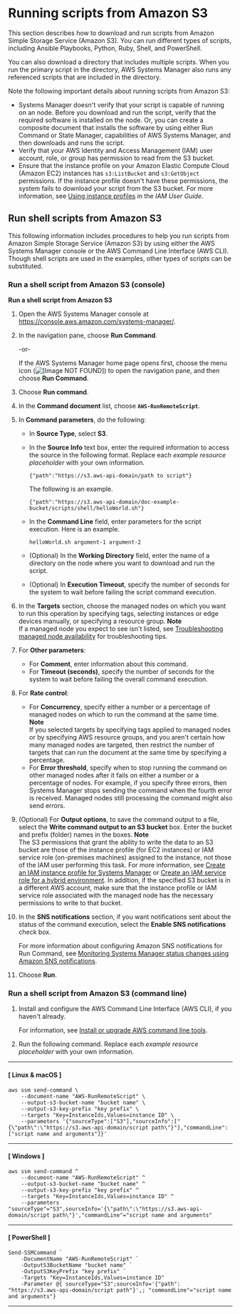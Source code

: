 # Running scripts from Amazon S3<a name="integration-s3"></a>

This section describes how to download and run scripts from Amazon Simple Storage Service \(Amazon S3\)\. You can run different types of scripts, including Ansible Playbooks, Python, Ruby, Shell, and PowerShell\. 

You can also download a directory that includes multiple scripts\. When you run the primary script in the directory, AWS Systems Manager also runs any referenced scripts that are included in the directory\. 

Note the following important details about running scripts from Amazon S3:
+ Systems Manager doesn't verify that your script is capable of running on an node\. Before you download and run the script, verify that the required software is installed on the node\. Or, you can create a composite document that installs the software by using either Run Command or State Manager, capabilities of AWS Systems Manager, and then downloads and runs the script\.
+ Verify that your AWS Identity and Access Management \(IAM\) user account, role, or group has permission to read from the S3 bucket\.
+ Ensure that the instance profile on your Amazon Elastic Compute Cloud \(Amazon EC2\) instances has `s3:ListBucket` and `s3:GetObject` permissions\. If the instance profile doesn't have these permissions, the system fails to download your script from the S3 bucket\. For more information, see [Using instance profiles](https://docs.aws.amazon.com/IAM/latest/UserGuide/id_roles_use_switch-role-ec2_instance-profiles.html) in the *IAM User Guide*\. 

## Run shell scripts from Amazon S3<a name="integration-s3-shell"></a>

This following information includes procedures to help you run scripts from Amazon Simple Storage Service \(Amazon S3\) by using either the AWS Systems Manager console or the AWS Command Line Interface \(AWS CLI\)\. Though shell scripts are used in the examples, other types of scripts can be substituted\.

### Run a shell script from Amazon S3 \(console\)<a name="integration-s3-ruby-console"></a>

**Run a shell script from Amazon S3**

1. Open the AWS Systems Manager console at [https://console\.aws\.amazon\.com/systems\-manager/](https://console.aws.amazon.com/systems-manager/)\.

1. In the navigation pane, choose **Run Command**\.

   \-or\-

   If the AWS Systems Manager home page opens first, choose the menu icon \(![\[Image NOT FOUND\]](http://docs.aws.amazon.com/systems-manager/latest/userguide/images/menu-icon-small.png)\) to open the navigation pane, and then choose **Run Command**\.

1. Choose **Run command**\.

1. In the **Command document** list, choose **`AWS-RunRemoteScript`**\.

1. In **Command parameters**, do the following:
   + In **Source Type**, select **S3**\. 
   + In the **Source Info** text box, enter the required information to access the source in the following format\. Replace each *example resource placeholder* with your own information\.

     ```
     {"path":"https://s3.aws-api-domain/path to script"}
     ```

     The following is an example\.

     ```
     {"path":"https://s3.aws-api-domain/doc-example-bucket/scripts/shell/helloWorld.sh"}
     ```
   + In the **Command Line** field, enter parameters for the script execution\. Here is an example\.

     ```
     helloWorld.sh argument-1 argument-2
     ```
   + \(Optional\) In the **Working Directory** field, enter the name of a directory on the node where you want to download and run the script\.
   + \(Optional\) In **Execution Timeout**, specify the number of seconds for the system to wait before failing the script command execution\. 

1. In the **Targets** section, choose the managed nodes on which you want to run this operation by specifying tags, selecting instances or edge devices manually, or specifying a resource group\.
**Note**  
If a managed node you expect to see isn't listed, see [Troubleshooting managed node availability](troubleshooting-managed-instances.md) for troubleshooting tips\.

1. For **Other parameters**:
   + For **Comment**, enter information about this command\.
   + For **Timeout \(seconds\)**, specify the number of seconds for the system to wait before failing the overall command execution\. 

1. For **Rate control**:
   + For **Concurrency**, specify either a number or a percentage of managed nodes on which to run the command at the same time\.
**Note**  
If you selected targets by specifying tags applied to managed nodes or by specifying AWS resource groups, and you aren't certain how many managed nodes are targeted, then restrict the number of targets that can run the document at the same time by specifying a percentage\.
   + For **Error threshold**, specify when to stop running the command on other managed nodes after it fails on either a number or a percentage of nodes\. For example, if you specify three errors, then Systems Manager stops sending the command when the fourth error is received\. Managed nodes still processing the command might also send errors\.

1. \(Optional\) For **Output options**, to save the command output to a file, select the **Write command output to an S3 bucket** box\. Enter the bucket and prefix \(folder\) names in the boxes\.
**Note**  
The S3 permissions that grant the ability to write the data to an S3 bucket are those of the instance profile \(for EC2 instances\) or IAM service role \(on\-premises machines\) assigned to the instance, not those of the IAM user performing this task\. For more information, see [Create an IAM instance profile for Systems Manager](setup-instance-profile.md) or [Create an IAM service role for a hybrid environment](sysman-service-role.md)\. In addition, if the specified S3 bucket is in a different AWS account, make sure that the instance profile or IAM service role associated with the managed node has the necessary permissions to write to that bucket\.

1. In the **SNS notifications** section, if you want notifications sent about the status of the command execution, select the **Enable SNS notifications** check box\.

   For more information about configuring Amazon SNS notifications for Run Command, see [Monitoring Systems Manager status changes using Amazon SNS notifications](monitoring-sns-notifications.md)\.

1. Choose **Run**\.

### Run a shell script from Amazon S3 \(command line\)<a name="integration-s3-shell-cli"></a>

1. Install and configure the AWS Command Line Interface \(AWS CLI\), if you haven't already\.

   For information, see [Install or upgrade AWS command line tools](getting-started-cli.md)\.

1. Run the following command\. Replace each *example resource placeholder* with your own information\.

------
#### [ Linux & macOS ]

   ```
   aws ssm send-command \
       --document-name "AWS-RunRemoteScript" \
       --output-s3-bucket-name "bucket name" \
       --output-s3-key-prefix "key prefix" \
       --targets "Key=InstanceIds,Values=instance ID" \
       --parameters '{"sourceType":["S3"],"sourceInfo":["{\"path\":\"https://s3.aws-api-domain/script path\"}"],"commandLine":["script name and arguments"]}'
   ```

------
#### [ Windows ]

   ```
   aws ssm send-command ^
       --document-name "AWS-RunRemoteScript" ^
       --output-s3-bucket-name "bucket name" ^
       --output-s3-key-prefix "key prefix" ^
       --targets "Key=InstanceIds,Values=instance ID" ^
       --parameters "sourceType"="S3",sourceInfo='{\"path\":\"https://s3.aws-api-domain/script path\"}',"commandLine"="script name and arguments"
   ```

------
#### [ PowerShell ]

   ```
   Send-SSMCommand `
       -DocumentName "AWS-RunRemoteScript" `
       -OutputS3BucketName "bucket name" `
       -OutputS3KeyPrefix "key prefix" `
       -Targets "Key=InstanceIds,Values=instance ID"
       -Parameter @{ sourceType="S3";sourceInfo='{"path": "https://s3.aws-api-domain/script path"}',; "commandLine"="script name and arguments"}
   ```

------